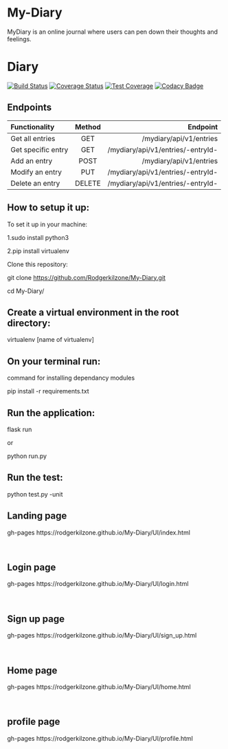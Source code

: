 # My-Diary
MyDiary is an online journal where users can pen down their thoughts and feelings.
# Diary
[![Build Status](https://travis-ci.org/charisschomba/Diary.svg?branch=develop)](https://travis-ci.org/Rodgerkilzone/My-Diary)
[![Coverage Status](https://coveralls.io/repos/github/Rodgerkilzone/My-Diary/badge.svg?branch=develop)](https://coveralls.io/github/Rodgerkilzone/My-Diary?branch=develop)
[![Test Coverage](https://api.codeclimate.com/v1/badges/a99a88d28ad37a79dbf6/test_coverage)](https://codeclimate.com/github/codeclimate/codeclimate/test_coverage)
[![Codacy Badge](https://api.codacy.com/project/badge/Grade/4b7ac2f6873e46be8bfc34ec0efbfd7f)](https://www.codacy.com/app/Rodgerkilzone/My-Diary?utm_source=github.com&amp;utm_medium=referral&amp;utm_content=Rodgerkilzone/My-Diary&amp;utm_campaign=Badge_Grade)

## Endpoints

| Functionality        |    Method     |         Endpoint                   |
| :------------------- |:-------------:| ----------------------------------:|
| Get all entries      | GET           | /mydiary/api/v1/entries            |
| Get specific entry   | GET           | /mydiary/api/v1/entries/-entryId-  |
| Add an entry         | POST          | /mydiary/api/v1/entries            |
| Modify an entry      | PUT           | /mydiary/api/v1/entries/-entryId-  |
| Delete an entry      | DELETE        | /mydiary/api/v1/entries/-entryId-  |

## How to setup it up:

To set it up in your machine:

1.sudo install python3

2.pip install virtualenv

Clone this repository:

git clone https://github.com/Rodgerkilzone/My-Diary.git

cd My-Diary/

## Create a virtual environment in the root directory:

virtualenv [name of virtualenv]

## On your terminal run:
command for installing dependancy modules

pip install -r requirements.txt

## Run the application:

flask run

or

python run.py

## Run the test:
python test.py -unit



<h2>Landing page</h2>
<p>gh-pages https://rodgerkilzone.github.io/My-Diary/UI/index.html</p>
<br/>
<h2>Login page</h2>
<p>gh-pages https://rodgerkilzone.github.io/My-Diary/UI/login.html</p>
<br/>
<h2>Sign up page</h2>
<p>gh-pages https://rodgerkilzone.github.io/My-Diary/UI/sign_up.html</p>
<br/>
<h2>Home page</h2>
<p>gh-pages https://rodgerkilzone.github.io/My-Diary/UI/home.html</p>
<br/>
<h2>profile page</h2>
<p>gh-pages https://rodgerkilzone.github.io/My-Diary/UI/profile.html</p>
<br/>
